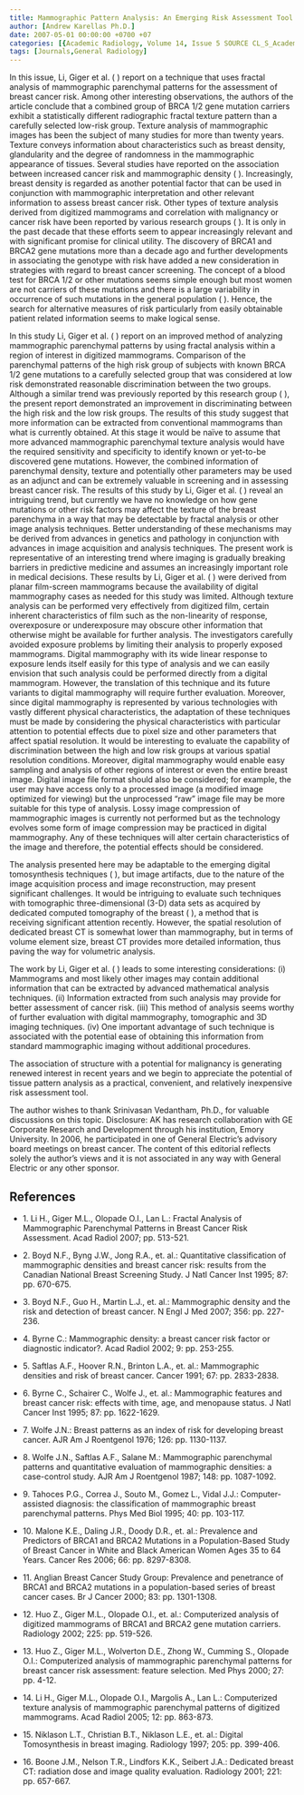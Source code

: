 ```yaml
---
title: Mammographic Pattern Analysis: An Emerging Risk Assessment Tool
author: [Andrew Karellas Ph.D.]
date: 2007-05-01 00:00:00 +0700 +07
categories: [{Academic Radiology, Volume 14, Issue 5 SOURCE CL_S_AcademicRadiologyVolume14Issue5 1}]
tags: [Journals,General Radiology]
---
```

In this issue, Li, Giger et al. ( ) report on a technique that uses fractal analysis of mammographic parenchymal patterns for the assessment of breast cancer risk. Among other interesting observations, the authors of the article conclude that a combined group of BRCA 1/2 gene mutation carriers exhibit a statistically different radiographic fractal texture pattern than a carefully selected low-risk group. Texture analysis of mammographic images has been the subject of many studies for more than twenty years. Texture conveys information about characteristics such as breast density, glandularity and the degree of randomness in the mammographic appearance of tissues. Several studies have reported on the association between increased cancer risk and mammographic density ( ). Increasingly, breast density is regarded as another potential factor that can be used in conjunction with mammographic interpretation and other relevant information to assess breast cancer risk. Other types of texture analysis derived from digitized mammograms and correlation with malignancy or cancer risk have been reported by various research groups ( ). It is only in the past decade that these efforts seem to appear increasingly relevant and with significant promise for clinical utility. The discovery of BRCA1 and BRCA2 gene mutations more than a decade ago and further developments in associating the genotype with risk have added a new consideration in strategies with regard to breast cancer screening. The concept of a blood test for BRCA 1/2 or other mutations seems simple enough but most women are not carriers of these mutations and there is a large variability in occurrence of such mutations in the general population ( ). Hence, the search for alternative measures of risk particularly from easily obtainable patient related information seems to make logical sense.

In this study Li, Giger et al. ( ) report on an improved method of analyzing mammographic parenchymal patterns by using fractal analysis within a region of interest in digitized mammograms. Comparison of the parenchymal patterns of the high risk group of subjects with known BRCA 1/2 gene mutations to a carefully selected group that was considered at low risk demonstrated reasonable discrimination between the two groups. Although a similar trend was previously reported by this research group ( ), the present report demonstrated an improvement in discriminating between the high risk and the low risk groups. The results of this study suggest that more information can be extracted from conventional mammograms than what is currently obtained. At this stage it would be naïve to assume that more advanced mammographic parenchymal texture analysis would have the required sensitivity and specificity to identify known or yet-to-be discovered gene mutations. However, the combined information of parenchymal density, texture and potentially other parameters may be used as an adjunct and can be extremely valuable in screening and in assessing breast cancer risk. The results of this study by Li, Giger et al. ( ) reveal an intriguing trend, but currently we have no knowledge on how gene mutations or other risk factors may affect the texture of the breast parenchyma in a way that may be detectable by fractal analysis or other image analysis techniques. Better understanding of these mechanisms may be derived from advances in genetics and pathology in conjunction with advances in image acquisition and analysis techniques. The present work is representative of an interesting trend where imaging is gradually breaking barriers in predictive medicine and assumes an increasingly important role in medical decisions. These results by Li, Giger et al. ( ) were derived from planar film-screen mammograms because the availability of digital mammography cases as needed for this study was limited. Although texture analysis can be performed very effectively from digitized film, certain inherent characteristics of film such as the non-linearity of response, overexposure or underexposure may obscure other information that otherwise might be available for further analysis. The investigators carefully avoided exposure problems by limiting their analysis to properly exposed mammograms. Digital mammography with its wide linear response to exposure lends itself easily for this type of analysis and we can easily envision that such analysis could be performed directly from a digital mammogram. However, the translation of this technique and its future variants to digital mammography will require further evaluation. Moreover, since digital mammography is represented by various technologies with vastly different physical characteristics, the adaptation of these techniques must be made by considering the physical characteristics with particular attention to potential effects due to pixel size and other parameters that affect spatial resolution. It would be interesting to evaluate the capability of discrimination between the high and low risk groups at various spatial resolution conditions. Moreover, digital mammography would enable easy sampling and analysis of other regions of interest or even the entire breast image. Digital image file format should also be considered; for example, the user may have access only to a processed image (a modified image optimized for viewing) but the unprocessed “raw” image file may be more suitable for this type of analysis. Lossy image compression of mammographic images is currently not performed but as the technology evolves some form of image compression may be practiced in digital mammography. Any of these techniques will alter certain characteristics of the image and therefore, the potential effects should be considered.

The analysis presented here may be adaptable to the emerging digital tomosynthesis techniques ( ), but image artifacts, due to the nature of the image acquisition process and image reconstruction, may present significant challenges. It would be intriguing to evaluate such techniques with tomographic three-dimensional (3-D) data sets as acquired by dedicated computed tomography of the breast ( ), a method that is receiving significant attention recently. However, the spatial resolution of dedicated breast CT is somewhat lower than mammography, but in terms of volume element size, breast CT provides more detailed information, thus paving the way for volumetric analysis.

The work by Li, Giger et al. ( ) leads to some interesting considerations: (i) Mammograms and most likely other images may contain additional information that can be extracted by advanced mathematical analysis techniques. (ii) Information extracted from such analysis may provide for better assessment of cancer risk. (iii) This method of analysis seems worthy of further evaluation with digital mammography, tomographic and 3D imaging techniques. (iv) One important advantage of such technique is associated with the potential ease of obtaining this information from standard mammographic imaging without additional procedures.

The association of structure with a potential for malignancy is generating renewed interest in recent years and we begin to appreciate the potential of tissue pattern analysis as a practical, convenient, and relatively inexpensive risk assessment tool.

The author wishes to thank Srinivasan Vedantham, Ph.D., for valuable discussions on this topic. Disclosure: AK has research collaboration with GE Corporate Research and Development through his institution, Emory University. In 2006, he participated in one of General Electric’s advisory board meetings on breast cancer. The content of this editorial reflects solely the author’s views and it is not associated in any way with General Electric or any other sponsor.

## References

- 1\. Li H., Giger M.L., Olopade O.I., Lan L.: Fractal Analysis of Mammographic Parenchymal Patterns in Breast Cancer Risk Assessment. Acad Radiol 2007; pp. 513-521.


- 2\. Boyd N.F., Byng J.W., Jong R.A., et. al.: Quantitative classification of mammographic densities and breast cancer risk: results from the Canadian National Breast Screening Study. J Natl Cancer Inst 1995; 87: pp. 670-675.


- 3\. Boyd N.F., Guo H., Martin L.J., et. al.: Mammographic density and the risk and detection of breast cancer. N Engl J Med 2007; 356: pp. 227-236.


- 4\. Byrne C.: Mammographic density: a breast cancer risk factor or diagnostic indicator?. Acad Radiol 2002; 9: pp. 253-255.


- 5\. Saftlas A.F., Hoover R.N., Brinton L.A., et. al.: Mammographic densities and risk of breast cancer. Cancer 1991; 67: pp. 2833-2838.


- 6\. Byrne C., Schairer C., Wolfe J., et. al.: Mammographic features and breast cancer risk: effects with time, age, and menopause status. J Natl Cancer Inst 1995; 87: pp. 1622-1629.


- 7\. Wolfe J.N.: Breast patterns as an index of risk for developing breast cancer. AJR Am J Roentgenol 1976; 126: pp. 1130-1137.


- 8\. Wolfe J.N., Saftlas A.F., Salane M.: Mammographic parenchymal patterns and quantitative evaluation of mammographic densities: a case-control study. AJR Am J Roentgenol 1987; 148: pp. 1087-1092.


- 9\. Tahoces P.G., Correa J., Souto M., Gomez L., Vidal J.J.: Computer-assisted diagnosis: the classification of mammographic breast parenchymal patterns. Phys Med Biol 1995; 40: pp. 103-117.


- 10\. Malone K.E., Daling J.R., Doody D.R., et. al.: Prevalence and Predictors of BRCA1 and BRCA2 Mutations in a Population-Based Study of Breast Cancer in White and Black American Women Ages 35 to 64 Years. Cancer Res 2006; 66: pp. 8297-8308.


- 11\. Anglian Breast Cancer Study Group: Prevalence and penetrance of BRCA1 and BRCA2 mutations in a population-based series of breast cancer cases. Br J Cancer 2000; 83: pp. 1301-1308.


- 12\. Huo Z., Giger M.L., Olopade O.I., et. al.: Computerized analysis of digitized mammograms of BRCA1 and BRCA2 gene mutation carriers. Radiology 2002; 225: pp. 519-526.


- 13\. Huo Z., Giger M.L., Wolverton D.E., Zhong W., Cumming S., Olopade O.I.: Computerized analysis of mammographic parenchymal patterns for breast cancer risk assessment: feature selection. Med Phys 2000; 27: pp. 4-12.


- 14\. Li H., Giger M.L., Olopade O.I., Margolis A., Lan L.: Computerized texture analysis of mammographic parenchymal patterns of digitized mammograms. Acad Radiol 2005; 12: pp. 863-873.


- 15\. Niklason L.T., Christian B.T., Niklason L.E., et. al.: Digital Tomosynthesis in breast imaging. Radiology 1997; 205: pp. 399-406.


- 16\. Boone J.M., Nelson T.R., Lindfors K.K., Seibert J.A.: Dedicated breast CT: radiation dose and image quality evaluation. Radiology 2001; 221: pp. 657-667.